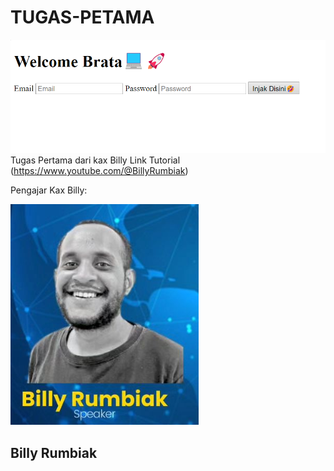 
# TUGAS-PETAMA
![](./asset/hasil.png)
Tugas Pertama dari kax Billy Link Tutorial (https://www.youtube.com/@BillyRumbiak)

Pengajar Kax Billy:

![](./asset/Billy.png)
## Billy Rumbiak

